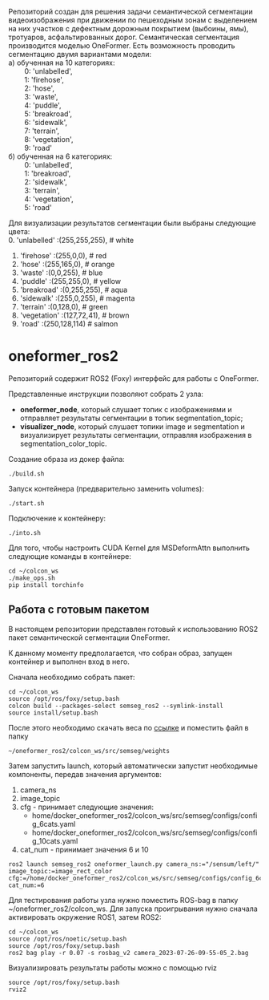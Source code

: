 Репозиторий создан для решения задачи семантической сегментации видеоизображения при движении по пешеходным зонам с выделением на них участков с дефектным дорожным покрытием (выбоины, ямы), тротуаров, асфальтированных дорог. Семантическая сегментация производится моделью OneFormer. Есть возможность проводить сегментацию двумя вариантами модели:  
а) обученная на 10 категориях:  
&emsp; &emsp;0: 'unlabelled',  
&emsp; &emsp;1: 'firehose',  
&emsp; &emsp;2: 'hose',  
&emsp; &emsp;3: 'waste',  
&emsp; &emsp;4: 'puddle',  
&emsp; &emsp;5: 'breakroad',  
&emsp; &emsp;6: 'sidewalk',  
&emsp; &emsp;7: 'terrain',  
&emsp; &emsp;8: 'vegetation',  
&emsp; &emsp;9: 'road'  
б) обученная на 6 категориях:  
&emsp; &emsp;0: 'unlabelled',  
&emsp; &emsp;1: 'breakroad',  
&emsp; &emsp;2: 'sidewalk',  
&emsp; &emsp;3: 'terrain',  
&emsp; &emsp;4: 'vegetation',  
&emsp; &emsp;5: 'road'  

Для визуализации результатов сегментации были выбраны следующие цвета:  
0. 'unlabelled' :(255,255,255), # white
1. 'firehose' :(255,0,0), # red
2. 'hose' :(255,165,0), # orange
3. 'waste' :(0,0,255), # blue
4. 'puddle' :(255,255,0), # yellow
5. 'breakroad' :(0,255,255), # aqua
6. 'sidewalk' :(255,0,255), # magenta
7. 'terrain' :(0,128,0), # green
8. 'vegetation' :(127,72,41), # brown
9. 'road' :(250,128,114) # salmon

# oneformer_ros2

Репозиторий содержит ROS2 (Foxy) интерфейс для работы с OneFormer.

Представленные инструкции позволяют собрать 2 узла:

- __oneformer_node__, который слушает топик с изображениями и отправляет результаты сегментации в топик segmentation_topic;
- __visualizer_node__, который слушает топики image и segmentation и визуализирует результаты сегментации, отправляя изображения в segmentation_color_topic.

Создание образа из докер файла:
```
./build.sh
```

Запуск контейнера (предварительно заменить volumes):
```
./start.sh
```

Подключение к контейнеру:
```
./into.sh
```
Для того, чтобы настроить CUDA Kernel для MSDeformAttn выполнить следующие команды в контейнере:
```
cd ~/colcon_ws
./make_ops.sh
pip install torchinfo
```

## Работа с готовым пакетом

В настоящем репозитории представлен готовый к использованию ROS2 пакет семантической сегментации OneFormer.

К данному моменту предполагается, что собран образ, запущен контейнер и выполнен вход в него.

Сначала необходимо собрать пакет:

```
cd ~/colcon_ws
source /opt/ros/foxy/setup.bash
colcon build --packages-select semseg_ros2 --symlink-install
source install/setup.bash 
```
После этого необходимо скачать веса по [ссылке](https://disk.yandex.ru/d/D2SmHXbhlHP5Uw) и поместить файл в папку 
```
~/oneformer_ros2/colcon_ws/src/semseg/weights
```
<!-- Затем нужно открыть конфигурационный файл, который расположен
```
~/oneformer_ros2/colcon_ws/src/semseg/weights/valid/swin/oneformer_swin_large_sem_seg_bs4_640k.yaml
```
и изменить название файла с весами (раскомментировать одну из строк):
```
  # WEIGHTS: /home/docker_oneformer_ros2/colcon_ws/src/semseg/weights/train1723_steps260k.pth
  # WEIGHTS: /home/docker_oneformer_ros2/colcon_ws/src/semseg/weights/train1723_steps210k.pth
```
-->
Затем запустить launch, который автоматически запустит необходимые компоненты, передав значения аргументов:
1. camera_ns
2. image_topic
3. cfg - принимает следующие значения:
    - home/docker_oneformer_ros2/colcon_ws/src/semseg/configs/config_6cats.yaml
    - home/docker_oneformer_ros2/colcon_ws/src/semseg/configs/config_10cats.yaml
4. cat_num - принимает значения 6 и 10

```
ros2 launch semseg_ros2 oneformer_launch.py camera_ns:="/sensum/left/" image_topic:=image_rect_color cfg:=/home/docker_oneformer_ros2/colcon_ws/src/semseg/configs/config_6cats.yaml cat_num:=6
```
Для тестирования работы узла нужно поместить ROS-bag в папку ~/oneformer_ros2/colcon_ws.
Для запуска проигрывания нужно сначала активировать окружение ROS1, затем ROS2:
```
cd ~/colcon_ws
source /opt/ros/noetic/setup.bash
source /opt/ros/foxy/setup.bash
ros2 bag play -r 0.07 -s rosbag_v2 camera_2023-07-26-09-55-05_2.bag
```
<!-- ros2 bag play -r 0.07 -s rosbag_v2 camera_2023-06-30-08-58-37_2.bag -->

Визуализировать результаты работы можно с помощью rviz
```
source /opt/ros/foxy/setup.bash
rviz2
```
